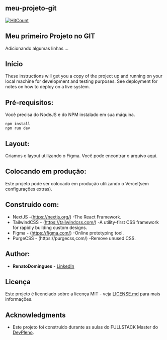
## meu-projeto-git

[![HitCount](http://hits.dwyl.com/{RenatoDomingues}/{https://github.com/RenatoDomingues/meu-projeto-git}.svg)](http://hits.dwyl.com/{RenatoDomingues}/{https://github.com/RenatoDomingues/meu-projeto-git})

## Meu primeiro Projeto no GIT

  Adicionando algumas linhas ...

## Início

These instructions will get you a copy of the project up and running on your local machine for development and testing
purposes. See deployment for notes on how to deploy on a live system.

## Pré-requisitos:

Você precisa do NodeJS e do NPM instalado em sua máquina.

```
npm install
npm run dev
```

## Layout:

Criamos o layout utilizando o Figma. Você pode encontrar o arquivo aqui.

## Colocando em produção:

Este projeto pode ser colocado em produção utilizando o Vercel(sem configurações extras).

## Construído com:

* NextJS -(https://nextjs.org/) -The React Framework.
* TailwindCSS - (https://tailwindcss.com/) -A utility-first CSS framework for rapidly building custom designs.
* Figma - (https://figma.com/) -Online prototyping tool.
* PurgeCSS - (https://purgecss,com/) -Remove unused CSS.

## Author:

* **RenatoDomingues** - [LinkedIn](linkedin.com/in/renato-domingues-silva-094b971b0/)

## Licença

Este projeto é licenciado sobre a licença MIT - veja [LICENSE.md](LICENSE.md) para mais informações.

## Acknowledgments

* Este projeto foi construido durante as aulas do FULLSTACK Master do [DevPleno](https://devpleno.com).
